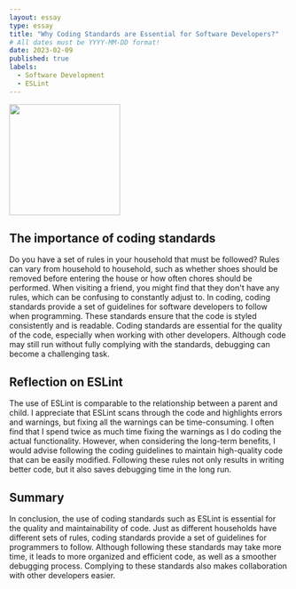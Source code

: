 ```yaml
---
layout: essay
type: essay
title: "Why Coding Standards are Essential for Software Developers?"
# All dates must be YYYY-MM-DD format!
date: 2023-02-09
published: true
labels:
  - Software Development
  - ESLint
---
```


<img width="200px" class="rounded float-start pe-4" src="../img/code.jpeg">

## The importance of coding standards
Do you have a set of rules in your household that must be followed? Rules can vary from household to household, such as whether shoes should be removed before entering the house or how often chores should be performed. When visiting a friend, you might find that they don't have any rules, which can be confusing to constantly adjust to. In coding, coding standards provide a set of guidelines for software developers to follow when programming. These standards ensure that the code is styled consistently and is readable. Coding standards are essential for the quality of the code, especially when working with other developers. Although code may still run without fully complying with the standards, debugging can become a challenging task.

## Reflection on ESLint
The use of ESLint is comparable to the relationship between a parent and child. I appreciate that ESLint scans through the code and highlights errors and warnings, but fixing all the warnings can be time-consuming. I often find that I spend twice as much time fixing the warnings as I do coding the actual functionality. However, when considering the long-term benefits, I would advise following the coding guidelines to maintain high-quality code that can be easily modified. Following these rules not only results in writing better code, but it also saves  debugging time in the long run.

## Summary
In conclusion, the use of coding standards such as ESLint is essential for the quality and maintainability of code. Just as different households have different sets of rules, coding standards provide a set of guidelines for programmers to follow. Although following these standards may take more time, it leads to more organized and efficient code, as well as a smoother debugging process. Complying to these standards also makes collaboration with other developers easier.
